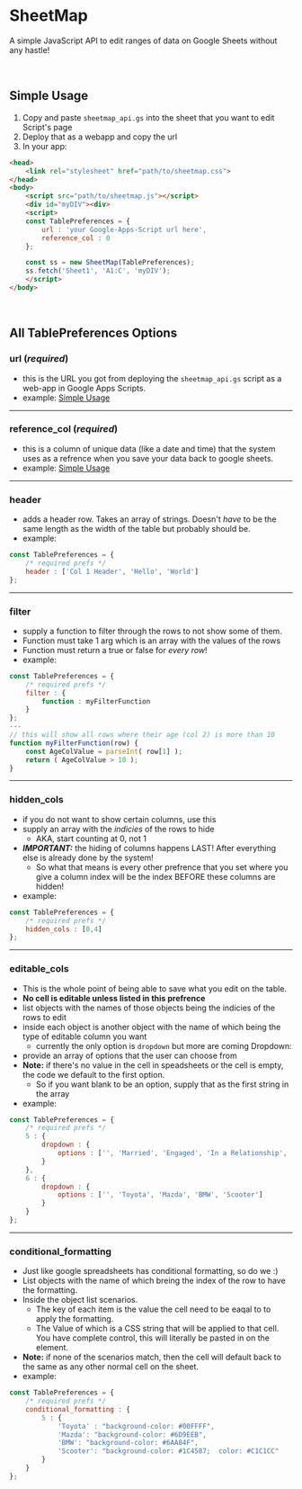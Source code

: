 # SheetMap

A simple JavaScript API to edit ranges of data on Google Sheets without any hastle!

<br>

## Simple Usage
1. Copy and paste `sheetmap_api.gs` into the sheet that you want to edit Script's page
2. Deploy that as a webapp and copy the url
3. In your app:
```html
<head>
    <link rel="stylesheet" href="path/to/sheetmap.css">
</head>
<body>
    <script src="path/to/sheetmap.js"></script>
    <div id="myDIV"><div>
    <script>
    const TablePreferences = {
        url : 'your Google-Apps-Script url here',
        reference_col : 0
    };

    const ss = new SheetMap(TablePreferences);
    ss.fetch('Sheet1', 'A1:C', 'myDIV');
    </script>
</body>
```
<br>

## All TablePreferences Options

### url (*required*)
* this is the URL you got from deploying the `sheetmap_api.gs` script as a web-app in Google Apps Scripts.
* example: [Simple Usage](#simple-usage)
---
### reference_col (*required*)
* this is a column of unique data (like a date and time) that the system uses as a refrence when you save your data back to google sheets.
* example: [Simple Usage](#simple-usage)
---
### header
* adds a header row. Takes an array of strings. Doesn't *have* to be the same length as the width of the table but probably should be.
* example:
```javascript
const TablePreferences = {
    /* required prefs */
    header : ['Col 1 Header', 'Hello', 'World']
};
```
---
### filter
* supply a function to filter through the rows to not show some of them.
* Function must take 1 arg which is an array with the values of the rows
* Function must return a true or false for *every row*!
* example:
```javascript
const TablePreferences = {
    /* required prefs */
    filter : {
        function : myFilterFunction
    }
};
---
// this will show all rows where their age (col 2) is more than 10
function myFilterFunction(row) {
    const AgeColValue = parseInt( row[1] );
    return ( AgeColValue > 10 );
}
```
---
### hidden_cols
* if you do not want to show certain columns, use this
* supply an array with the *indicies* of the rows to hide
    * AKA, start counting at 0, not 1
* *__IMPORTANT:__* the hiding of columns happens LAST! After everything else is already done by the system!
    * So what that means is every other prefrence that you set where you give a column index will be the index BEFORE these columns are hidden!
* example:
```javascript
const TablePreferences = {
    /* required prefs */
    hidden_cols : [0,4]
};
```
---
### editable_cols
* This is the whole point of being able to save what you edit on the table.
* __No cell is editable unless listed in this prefrence__
* list objects with the names of those objects being the indicies of the rows to edit
* inside each object is another object with the name of which being the type of editable column you want
    * currently the only option is `dropdown` but more are coming
Dropdown:
* provide an array of options that the user can choose from
* __Note:__ if there's no value in the cell in speadsheets or the cell is empty, the code we default to the first option.
    * So if you want blank to be an option, supply that as the first string in the array
* example:
```javascript
const TablePreferences = {
    /* required prefs */
    5 : {
        dropdown : {
            options : ['', 'Married', 'Engaged', 'In a Relationship', 'Single']
        }
    },
    6 : {
        dropdown : {
            options : ['', 'Toyota', 'Mazda', 'BMW', 'Scooter']
        }
    }
};
```
---
### conditional_formatting
* Just like google spreadsheets has conditional formatting, so do we :)
* List objects with the name of which breing the index of the row to have the formatting.
* Inside the object list scenarios.
    * The key of each item is the value the cell need to be eaqal to to apply the formatting.
    * The Value of which is a CSS string that will be applied to that cell. You have complete control, this will literally be pasted in on the element.
* __Note:__ if none of the scenarios match, then the cell will default back to the same as any other normal cell on the sheet.
* example:
```javascript
const TablePreferences = {
    /* required prefs */
    conditional_formatting : {
        5 : {
            'Toyota' : "background-color: #00FFFF",
            'Mazda': "background-color: #6D9EEB",
            'BMW': "background-color: #6AA84F",
            'Scooter': "background-color: #1C4587;  color: #C1C1CC"
        }
    }
};
```
